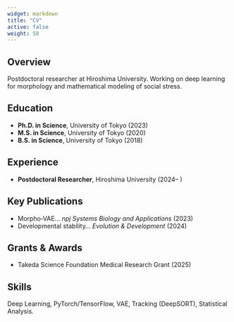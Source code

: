 ```yaml
---
widget: markdown
title: "CV"
active: false
weight: 50
---
```

## Overview
Postdoctoral researcher at Hiroshima University. Working on deep learning for morphology and mathematical modeling of social stress.

## Education
- **Ph.D. in Science**, University of Tokyo (2023)
- **M.S. in Science**, University of Tokyo (2020)
- **B.S. in Science**, University of Tokyo (2018)

## Experience
- **Postdoctoral Researcher**, Hiroshima University (2024– )

## Key Publications
- Morpho‑VAE… *npj Systems Biology and Applications* (2023)
- Developmental stability… *Evolution & Development* (2024)

## Grants & Awards
- Takeda Science Foundation Medical Research Grant (2025)

## Skills
Deep Learning, PyTorch/TensorFlow, VAE, Tracking (DeepSORT), Statistical Analysis.